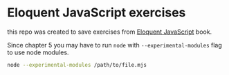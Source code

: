 # Eloquent JavaScript exercises

this repo was created to save exercises from [Eloquent JavaScript](http://eloquentjavascript.net/) book.

Since chapter 5 you may have to run `node` with `--experimental-modules` flag to use node modules.

```bash
node --experimental-modules /path/to/file.mjs
```
